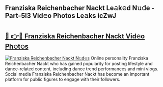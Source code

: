 ## Franziska Reichenbacher Nackt Le𝚊k𝚎d N𝚞𝚍e - Part-5l3 Vid𝚎o Photos Le𝚊ks icZwJ

# <h2><a href="http://fb7zf75.evod.top/?m=Franziska+Reichenbacher+Nackt">🔗 👉🔴 Franziska Reichenbacher Nackt Vid𝚎o Ph𝚘t𝚘s</a></h2>

[![Franziska Reichenbacher Nackt N𝚞d𝚎s](https://i.imgur.com/8V9OHl7.gif)](http://fb7zf75.evod.top/?m=Franziska+Reichenbacher+Nackt)
Online personality Franziska Reichenbacher Nackt who has gained popularity for posting lifestyle and dance-related content, including dance trend performances and mini vlogs. Social media Franziska Reichenbacher Nackt has become an important platform for public figures to engage with their followers. 
